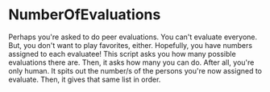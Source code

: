 # NumberOfEvaluations
Perhaps you're asked to do peer evaluations. You can't evaluate everyone. But, you don't want to play favorites, either. 
Hopefully, you have numbers assigned to each evaluatee! 
This script asks you how many possible evaluations there are.
Then, it asks how many you can do. After all, you're only human. 
It spits out the number/s of the persons you're now assigned to evaluate.
Then, it gives that same list in order. 
